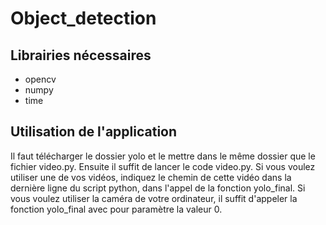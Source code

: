 # Object_detection

## Librairies nécessaires 

- opencv
- numpy
- time

## Utilisation de l'application

Il faut télécharger le dossier yolo et le mettre dans le même dossier que le fichier video.py.
Ensuite il suffit de lancer le code video.py.
Si vous voulez utiliser une de vos vidéos, indiquez le chemin de cette vidéo dans la dernière ligne du script python, dans l'appel de la fonction yolo_final.
Si vous voulez utiliser la caméra de votre ordinateur, il suffit d'appeler la fonction yolo_final avec pour paramètre la valeur 0. 
